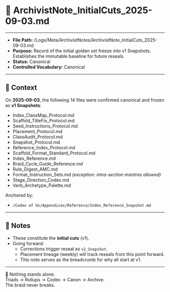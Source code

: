 # 📜 ArchivistNote_InitialCuts_2025-09-03.md  

---
- **File Path:** /Logs/Meta/ArchivistNotes/ArchivistNote_InitialCuts_2025-09-03.md  
- **Purpose:** Record of the initial golden set freeze into v1 Snapshots. Establishes the immutable baseline for future reseals.  
- **Status:** Canonical  
- **Controlled Vocabulary:** Canonical  
---

## 📌 Context  

On **2025-09-03**, the following 14 files were confirmed canonical and frozen as **v1 Snapshots**:  

- Index_ClassMap_Protocol.md  
- Scaffold_TitleFix_Protocol.md  
- Seed_Instructions_Protocol.md  
- Placement_Protocol.md  
- ClassAudit_Protocol.md  
- Snapshot_Protocol.md  
- Reference_Index_Protocol.md  
- Scaffold_Format_Standard_Protocol.md  
- Index_Reference.md  
- Braid_Cycle_Guide_Reference.md  
- Rule_Digest_AMC.md  
- Format_Instruction_Sets.md *(exception: intra-section mantras allowed)*  
- Stage_Direction_Codex.md  
- Verb_Archetype_Palette.md  

Anchored by:  
- `/Codex of Us/Appendices/Reference/Index_Reference_Snapshot.md`  

---

## 🧭 Notes  

- These constitute the **initial cuts** (v1).  
- Going forward:  
  - Corrections trigger reseal as `v2_Snapshot`.  
  - Placement lineage (weekly) will track reseals from this point forward.  
  - This note serves as the breadcrumb for why all start at v1.  

---
🌌 Nothing stands alone.  
Triads → Rollups → Codex → Canon → Archive.  
The braid never breaks.  
